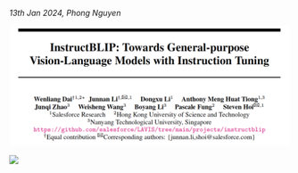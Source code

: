 *13th Jan 2024, Phong Nguyen*

<div>
<p align="center">
  <img src="figure1.png" style="width:800px"/>
</p>

<a href='https://arxiv.org/abs/2305.06500'><img src='https://img.shields.io/badge/dynamic/json?url=https://api.semanticscholar.org/graph/v1/paper/8bd6a2a89503be083176f2cc26fabedb79238cbd?fields=citationCount&query=citationCount&label=2023&prefix=citation%20'/></a>

</div>
